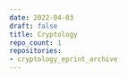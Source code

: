 ```yaml
---
date: 2022-04-03
draft: false
title: Cryptology
repo_count: 1
repositories:
- cryptology_eprint_archive
---
```



